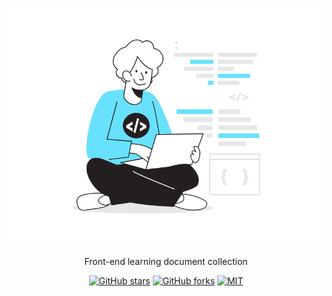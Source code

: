<p align="center">
<img  alt="chodocs" src="./src/public/logo.svg"/>
</p>

<p align="center">
Front-end learning document collection
</p>

<p align="center">
<a href="https://github.com/DoubleXm/blog" target="__blank"><img alt="GitHub stars" src="https://img.shields.io/github/stars/chodocs/chodocs?style=social"></a>
<a href="https://github.com/DoubleXm/blog/network"><img alt="GitHub forks" src="https://img.shields.io/github/forks/chodocs/chodocs?style=social"></a>
<a href="https://github.com/DoubleXm/blog" target="__blank"><img alt="MIT" src="https://img.shields.io/github/license/chodocs/chodocs"></a>
